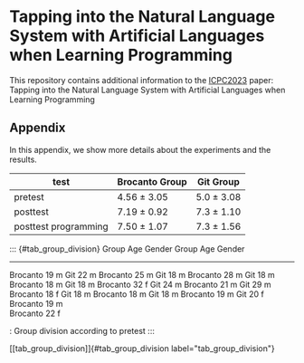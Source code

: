 # Tapping into the Natural Language System with Artificial Languages when Learning Programming

This repository contains additional information to the [ICPC2023](https://conf.researchr.org/home/icpc-2023) paper:  
Tapping into the Natural Language System with Artificial Languages when Learning Programming


## Appendix
In this appendix, we show more details about the experiments and the results.


| test                 | Brocanto Group | Git Group  |
|----------------------|----------------|------------|
| pretest              | 4.56 ± 3.05    | 5.0 ± 3.08 |
| posttest             | 7.19 ± 0.92    | 7.3 ± 1.10 |
| posttest programming | 7.50 ± 1.07    | 7.3 ± 1.56 |

::: {#tab_group_division}
Group       Age   Gender   Group     Age   Gender
  ----------- ----- -------- --------- ----- --------
Brocanto    19    m        Git       22    m
Brocanto    25    m        Git       18    m
Brocanto    28    m        Git       18    m
Brocanto    18    m        Git       18    m
Brocanto    32    f        Git       24    m
Brocanto    21    m        Git       29    m
Brocanto    18    f        Git       18    m
Brocanto    18    m        Git       18    m
Brocanto    19    m        Git       20    f
Brocanto    19    m                        
Brocanto    22    f

: Group division according to pretest
:::

[\[tab\_group\_division\]]{#tab_group_division
label="tab_group_division"}
